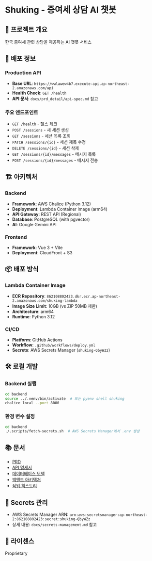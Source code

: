 # Shuking - 증여세 상담 AI 챗봇

## 📌 프로젝트 개요
한국 증여세 관련 상담을 제공하는 AI 챗봇 서비스

## 🚀 배포 정보

### Production API
- **Base URL**: `https://wwlawew4b7.execute-api.ap-northeast-2.amazonaws.com/api`
- **Health Check**: `GET /health`
- **API 문서**: `docs/prd_detail/api-spec.md` 참고

### 주요 엔드포인트
- `GET /health` - 헬스 체크
- `POST /sessions` - 새 세션 생성
- `GET /sessions` - 세션 목록 조회
- `PATCH /sessions/{id}` - 세션 제목 수정
- `DELETE /sessions/{id}` - 세션 삭제
- `GET /sessions/{id}/messages` - 메시지 목록
- `POST /sessions/{id}/messages` - 메시지 전송

## 🏗️ 아키텍처

### Backend
- **Framework**: AWS Chalice (Python 3.12)
- **Deployment**: Lambda Container Image (arm64)
- **API Gateway**: REST API (Regional)
- **Database**: PostgreSQL (with pgvector)
- **AI**: Google Gemini API

### Frontend
- **Framework**: Vue 3 + Vite
- **Deployment**: CloudFront + S3

## 📦 배포 방식

### Lambda Container Image
- **ECR Repository**: `862108802423.dkr.ecr.ap-northeast-2.amazonaws.com/shuking-lambda`
- **Image Size Limit**: 10GB (vs ZIP 50MB 제한)
- **Architecture**: arm64
- **Runtime**: Python 3.12

### CI/CD
- **Platform**: GitHub Actions
- **Workflow**: `.github/workflows/deploy.yml`
- **Secrets**: AWS Secrets Manager (`shuking-QbyWZz`)

## 🛠️ 로컬 개발

### Backend 실행
```bash
cd backend
source ../.venv/bin/activate  # 또는 pyenv shell shuking
chalice local --port 8000
```

### 환경 변수 설정
```bash
cd backend
./.scripts/fetch-secrets.sh  # AWS Secrets Manager에서 .env 생성
```

## 📚 문서
- [PRD](docs/PRD.md)
- [API 명세서](docs/prd_detail/api-spec.md)
- [데이터베이스 모델](docs/prd_detail/database-model.md)
- [백엔드 아키텍처](docs/prd_detail/backend-architecture.md)
- [작업 히스토리](docs/history/)

## 🔐 Secrets 관리
- AWS Secrets Manager ARN: `arn:aws:secretsmanager:ap-northeast-2:862108802423:secret:shuking-QbyWZz`
- 상세 내용: `docs/secrets-management.md` 참고

## 📝 라이센스
Proprietary
